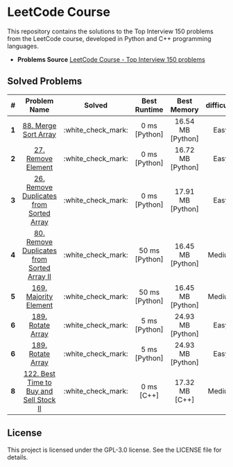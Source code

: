 # LeetCode Course
This repository contains the solutions to the Top Interview 150 problems from the LeetCode course, developed in Python and C++ programming languages.

- **Problems Source** <a href="https://leetcode.com/studyplan/top-interview-150/" target="_blank">LeetCode Course - Top Interview 150 problems</a>

## Solved Problems


<table>
    <thead>
        <tr>
            <th>#</th>
            <th>Problem Name</th>
            <th>Solved</th>
            <th>Best Runtime</th>
            <th>Best Memory</th>
            <th>difficulty</th>
            <th>Sub-Category</th>
        </tr>
    <thead>
    <tbody align="center">
        <tr>
            <td><b>1</b></td>
            <td><a href="https://leetcode.com/problems/merge-sorted-array/description/?source=submission-ac" target="_blank">88. Merge Sort Array</a></td>
            <td>:white_check_mark:</td>
            <td>0 ms [Python]</td>
            <td>16.54 MB [Python]</td>
            <td> Easy</td>
            <td rowspan=25>Array</td>
        </tr>
        <tr>
            <td><b>2</b></td>
            <td><a href="https://leetcode.com/problems/remove-element/?envType=study-plan-v2&envId=top-interview-150" target="_blank">27. Remove Element</a></td>
            <td>:white_check_mark:</td>
            <td>0 ms [Python]</td>
            <td>16.72 MB [Python]</td>
            <td> Easy</td>
        </tr>
        <tr>
            <td><b>3</b></td>
            <td><a href="https://leetcode.com/problems/remove-duplicates-from-sorted-array/description/?envType=study-plan-v2&envId=top-interview-150" target="_blank">26. Remove Duplicates from Sorted Array</a></td>
            <td>:white_check_mark:</td>
            <td>0 ms [Python]</td>
            <td>17.91 MB [Python]</td>
            <td> Easy </td>
        </tr>
        <tr>
            <td><b>4</b></td>
            <td><a href="https://leetcode.com/problems/remove-duplicates-from-sorted-array-ii/description/?envType=study-plan-v2&envId=top-interview-150" target="_blank">80. Remove Duplicates from Sorted Array II</a></td>
            <td>:white_check_mark:</td>
            <td>50 ms [Python]</td>
            <td>16.45 MB [Python]</td>
            <td> Medium</td>
        </tr>
        <tr>
            <td><b>5</b></td>
            <td><a href="https://leetcode.com/problems/majority-element/?envType=study-plan-v2&envId=top-interview-150" target="_blank">169. Majority Element</a></td>
            <td>:white_check_mark:</td>
            <td>50 ms [Python]</td>
            <td>16.45 MB [Python]</td>
            <td> Medium</td>
        </tr>
        <tr>
            <td><b>6</b></td>
            <td><a href="https://leetcode.com/problems/rotate-array/?envType=study-plan-v2&envId=top-interview-150" target="_blank">189. Rotate Array</a></td>
            <td>:white_check_mark:</td>
            <td>5 ms [Python]</td>
            <td>24.93 MB [Python]</td>
            <td> Easy</td>
        </tr>
        <tr>
            <td><b>6</b></td>
            <td><a href="https://leetcode.com/problems/rotate-array/?envType=study-plan-v2&envId=top-interview-150" target="_blank">189. Rotate Array</a></td>
            <td>:white_check_mark:</td>
            <td>5 ms [Python]</td>
            <td>24.93 MB [Python]</td>
            <td> Easy</td>
        </tr>
        <tr>
            <td><b>8</b></td>
            <td><a href="https://leetcode.com/problems/best-time-to-buy-and-sell-stock-ii/?envType=study-plan-v2&envId=top-interview-150" target="_blank">122. Best Time to Buy and Sell Stock II</a></td>
            <td>:white_check_mark:</td>
            <td>0 ms [C++]</td>
            <td>17.32 MB   [C++]</td>
            <td>Medium</td>
        </tr>
    </tbody>
</table>

<!-- this is a comment 
1. 55.Jump Game
https://leetcode.com/problems/jump-game/description/?envType=study-plan-v2&envId=top-interview-150
271 ms    [C++]
53.19 MB [C++]

1.  45. Jump Game II
https://leetcode.com/problems/jump-game-ii/description/?envType=study-plan-v2&envId=top-interview-150
0ms [C++]
18.6 MB [Python]-->

## License
This project is licensed under the GPL-3.0 license. See the LICENSE file for details.
 

